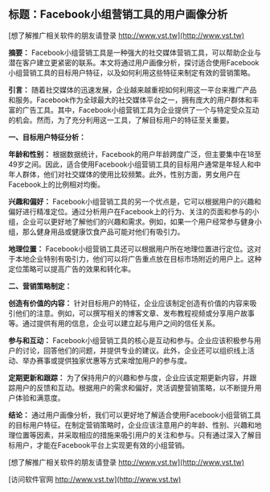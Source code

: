 ## **标题：Facebook小组营销工具的用户画像分析**

[想了解推广相关软件的朋友请登录 http://www.vst.tw](http://www.vst.tw)

**摘要：**
Facebook小组营销工具是一种强大的社交媒体营销工具，可以帮助企业与潜在客户建立更紧密的联系。本文将通过用户画像分析，探讨适合使用Facebook小组营销工具的目标用户特征，以及如何利用这些特征来制定有效的营销策略。

**引言：**
随着社交媒体的迅速发展，企业越来越重视如何利用这一平台来推广产品和服务。Facebook作为全球最大的社交媒体平台之一，拥有庞大的用户群体和丰富的广告工具。其中，Facebook小组营销工具为企业提供了一个与特定受众互动的机会。然而，为了充分利用这一工具，了解目标用户的特征至关重要。

**一、目标用户特征分析：**

**年龄和性别：**
根据数据统计，Facebook的用户年龄跨度广泛，但主要集中在18至49岁之间。因此，适合使用Facebook小组营销工具的目标用户通常是年轻人和中年人群体，他们对社交媒体的使用比较频繁。此外，性别方面，男女用户在Facebook上的比例相对均衡。

**兴趣和偏好：**
Facebook小组营销工具的另一个优点是，它可以根据用户的兴趣和偏好进行精准定位。通过分析用户在Facebook上的行为、关注的页面和参与的小组，企业可以更好地了解他们的兴趣和需求。例如，如果一个用户经常参与健身小组，那么健身用品或健康饮食产品可能对他们有吸引力。

**地理位置：**
Facebook小组营销工具还可以根据用户所在地理位置进行定位。这对于本地企业特别有吸引力，他们可以将广告重点放在目标市场附近的用户上。这种定位策略可以提高广告的效果和转化率。

**二、营销策略制定：**

**创造有价值的内容：**
针对目标用户的特征，企业应该制定创造有价值的内容来吸引他们的注意。例如，可以撰写相关的博客文章、发布教程视频或分享用户故事等。通过提供有用的信息，企业可以建立起与用户之间的信任关系。

**参与和互动：**
Facebook小组营销工具的核心是互动和参与。企业应该积极参与用户的讨论，回答他们的问题，并提供专业的建议。此外，企业还可以组织线上活动、举办赛事或提供独家优惠等方式来增加用户的参与度。

**定期更新和跟踪：**
为了保持用户的兴趣和参与度，企业应该定期更新内容，并跟踪用户的反馈和互动。根据用户的需求和偏好，灵活调整营销策略，以不断提升用户体验和满意度。

**结论：**
通过用户画像分析，我们可以更好地了解适合使用Facebook小组营销工具的目标用户特征。在制定营销策略时，企业应该注意用户的年龄、性别、兴趣和地理位置等因素，并采取相应的措施来吸引用户的关注和参与。只有通过深入了解目标用户，才能在Facebook平台上实现更有效的小组营销。

[想了解推广相关软件的朋友请登录 http://www.vst.tw](http://www.vst.tw)


[访问软件官网 http://www.vst.tw](http://www.vst.tw)
